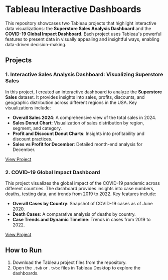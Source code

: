 
# Tableau Interactive Dashboards

This repository showcases two Tableau projects that highlight interactive data visualizations: the **Superstore Sales Analysis Dashboard** and the **COVID-19 Global Impact Dashboard**. Each project uses Tableau's powerful features to present data in visually appealing and insightful ways, enabling data-driven decision-making.

## Projects

### 1. Interactive Sales Analysis Dashboard: Visualizing Superstore Sales

In this project, I created an interactive dashboard to analyze the **Superstore Sales** dataset. It provides insights into sales, profits, discounts, and geographic distribution across different regions in the USA. Key visualizations include:

- **Overall Sales 2024**: A comprehensive view of the total sales in 2024.
- **Sales Donut Chart**: Visualization of sales distribution by region, segment, and category.
- **Profit and Discount Donut Charts**: Insights into profitability and discount practices.
- **Sales vs Profit for December**: Detailed month-end analysis for December.

[View Project](https://public.tableau.com/app/profile/sujal.bochkar/viz/SalesDashboard_17272013517100/Dashboard1)

### 2. COVID-19 Global Impact Dashboard

This project visualizes the global impact of the COVID-19 pandemic across different countries. The dashboard provides insights into case numbers, deaths, testing data, and trends from 2019 to 2022. Key features include:

- **Overall Cases by Country**: Snapshot of COVID-19 cases as of June 2020.
- **Death Cases**: A comparative analysis of deaths by country.
- **Case Trends and Dynamic Timeline**: Trends in cases from 2019 to 2022.

[View Project](https://public.tableau.com/app/profile/sujal.bochkar/viz/Book1_17272006823840/Dashboard1)

## How to Run

1. Download the Tableau project files from the repository.
2. Open the `.twb` or `.twbx` files in Tableau Desktop to explore the dashboards.

